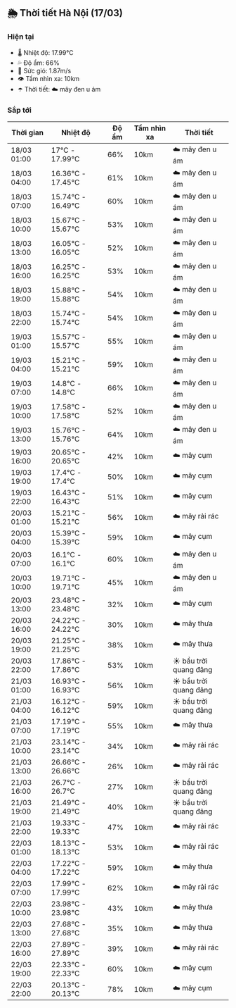 ## 🌦️ Thời tiết Hà Nội (17/03)

### Hiện tại

- 🌡️ Nhiệt độ: 17.99℃
- 💦 Độ ẩm: 66%
- 💨 Sức gió: 1.87m/s
- 👁️ Tầm nhìn xa: 10km
- ☂️ Thời tiết: ☁️ mây đen u ám

### Sắp tới

| Thời gian | Nhiệt độ | Độ ẩm | Tầm nhìn xa | Thời tiết |
| --- | --- | --- | --- | --- |
| 18/03 01:00 | 17℃ - 17.99℃ | 66% | 10km | ☁️ mây đen u ám |
| 18/03 04:00 | 16.36℃ - 17.45℃ | 61% | 10km | ☁️ mây đen u ám |
| 18/03 07:00 | 15.74℃ - 16.49℃ | 60% | 10km | ☁️ mây đen u ám |
| 18/03 10:00 | 15.67℃ - 15.67℃ | 53% | 10km | ☁️ mây đen u ám |
| 18/03 13:00 | 16.05℃ - 16.05℃ | 52% | 10km | ☁️ mây đen u ám |
| 18/03 16:00 | 16.25℃ - 16.25℃ | 53% | 10km | ☁️ mây đen u ám |
| 18/03 19:00 | 15.88℃ - 15.88℃ | 54% | 10km | ☁️ mây đen u ám |
| 18/03 22:00 | 15.74℃ - 15.74℃ | 54% | 10km | ☁️ mây đen u ám |
| 19/03 01:00 | 15.57℃ - 15.57℃ | 55% | 10km | ☁️ mây đen u ám |
| 19/03 04:00 | 15.21℃ - 15.21℃ | 59% | 10km | ☁️ mây đen u ám |
| 19/03 07:00 | 14.8℃ - 14.8℃ | 66% | 10km | ☁️ mây đen u ám |
| 19/03 10:00 | 17.58℃ - 17.58℃ | 52% | 10km | ☁️ mây đen u ám |
| 19/03 13:00 | 15.76℃ - 15.76℃ | 64% | 10km | ☁️ mây đen u ám |
| 19/03 16:00 | 20.65℃ - 20.65℃ | 42% | 10km | ☁️ mây cụm |
| 19/03 19:00 | 17.4℃ - 17.4℃ | 50% | 10km | ☁️ mây cụm |
| 19/03 22:00 | 16.43℃ - 16.43℃ | 51% | 10km | ☁️ mây cụm |
| 20/03 01:00 | 15.21℃ - 15.21℃ | 56% | 10km | ☁️ mây rải rác |
| 20/03 04:00 | 15.39℃ - 15.39℃ | 59% | 10km | ☁️ mây cụm |
| 20/03 07:00 | 16.1℃ - 16.1℃ | 60% | 10km | ☁️ mây đen u ám |
| 20/03 10:00 | 19.71℃ - 19.71℃ | 45% | 10km | ☁️ mây đen u ám |
| 20/03 13:00 | 23.48℃ - 23.48℃ | 32% | 10km | ☁️ mây cụm |
| 20/03 16:00 | 24.22℃ - 24.22℃ | 30% | 10km | ☁️ mây thưa |
| 20/03 19:00 | 21.25℃ - 21.25℃ | 38% | 10km | ☁️ mây thưa |
| 20/03 22:00 | 17.86℃ - 17.86℃ | 53% | 10km | ☀️ bầu trời quang đãng |
| 21/03 01:00 | 16.93℃ - 16.93℃ | 56% | 10km | ☀️ bầu trời quang đãng |
| 21/03 04:00 | 16.12℃ - 16.12℃ | 59% | 10km | ☀️ bầu trời quang đãng |
| 21/03 07:00 | 17.19℃ - 17.19℃ | 55% | 10km | ☁️ mây thưa |
| 21/03 10:00 | 23.14℃ - 23.14℃ | 34% | 10km | ☁️ mây rải rác |
| 21/03 13:00 | 26.66℃ - 26.66℃ | 26% | 10km | ☁️ mây rải rác |
| 21/03 16:00 | 26.7℃ - 26.7℃ | 27% | 10km | ☀️ bầu trời quang đãng |
| 21/03 19:00 | 21.49℃ - 21.49℃ | 40% | 10km | ☀️ bầu trời quang đãng |
| 21/03 22:00 | 19.33℃ - 19.33℃ | 47% | 10km | ☁️ mây rải rác |
| 22/03 01:00 | 18.13℃ - 18.13℃ | 53% | 10km | ☁️ mây rải rác |
| 22/03 04:00 | 17.22℃ - 17.22℃ | 59% | 10km | ☁️ mây thưa |
| 22/03 07:00 | 17.99℃ - 17.99℃ | 62% | 10km | ☁️ mây rải rác |
| 22/03 10:00 | 23.98℃ - 23.98℃ | 43% | 10km | ☁️ mây thưa |
| 22/03 13:00 | 27.68℃ - 27.68℃ | 35% | 10km | ☁️ mây thưa |
| 22/03 16:00 | 27.89℃ - 27.89℃ | 39% | 10km | ☁️ mây rải rác |
| 22/03 19:00 | 22.33℃ - 22.33℃ | 60% | 10km | ☁️ mây cụm |
| 22/03 22:00 | 20.13℃ - 20.13℃ | 78% | 10km | ☁️ mây cụm |
